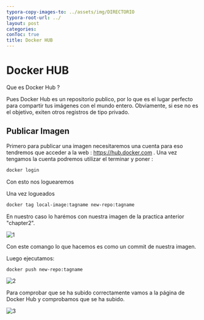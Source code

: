 ```yaml
---
typora-copy-images-to: ../assets/img/DIRECTORIO
typora-root-url: ../
layout: post
categories: 
conToc: true
title: Docker HUB
---
```


# Docker HUB



Que es Docker Hub ? 

Pues Docker Hub es un repositorio publico, por lo que es el lugar perfecto para compartir tus imágenes con el mundo entero. Obviamente, si ese no es el objetivo, exiten otros registros de tipo privado.



## Publicar Imagen



Primero para publicar una imagen necesitaremos una cuenta para eso tendremos que acceder a la web : https://hub.docker.com . Una vez tengamos la cuenta podremos utilizar el terminar y poner :

```bash
docker login
```

Con esto nos loguearemos

Una vez logueados 

```bash
docker tag local-image:tagname new-repo:tagname
```

En nuestro caso lo harémos con nuestra imagen de la practica anterior "chapter2".



![1](/home/ciber/Documentos/Repos/daniluca00.github.io/assets/img/1.png)



Con este comango lo que hacemos es como un commit de nuestra imagen.

Luego ejecutamos:

```bash 
docker push new-repo:tagname
```



![2](/home/ciber/Documentos/Repos/daniluca00.github.io/assets/img/2.png)

Para comprobar que se ha subido correctamente vamos a la página de Docker Hub y comprobamos que se ha subido.



![3](/home/ciber/Documentos/Repos/daniluca00.github.io/assets/img/3.png)
